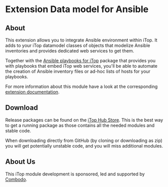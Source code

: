# Extension Data model for Ansible

## About

This extension allows you to integrate Ansible environment within iTop. It adds to your iTop datamodel classes of objects 
that modelize Ansible inventories and provides dedicated web services to get them.

Together with the [Ansible playbooks for iTop](https://store.itophub.io/en_US/products/combodo-ansible-playbooks) package 
that provides you with playbooks that embed iTop web services, you'll be able to automate the creation of Ansible 
inventory files or ad-hoc lists of hosts for your playbooks.

For more information about this module have a look at the
corresponding [extension documentation](https://store.itophub.io/en_US/products/combodo-ansible-datamodel).

## Download

Release packages can be found on the [iTop Hub Store](https://store.itophub.io/en_US/taxons/all-extensions). This is the best way to get a
running package as those contains all the needed modules and stable code.

When downloading directly from GitHub (by cloning or downloading as zip) you will get potentially unstable code, and you will miss
additional modules.

## About Us

This iTop module development is sponsored, led and supported by [Combodo](https://www.combodo.com).
